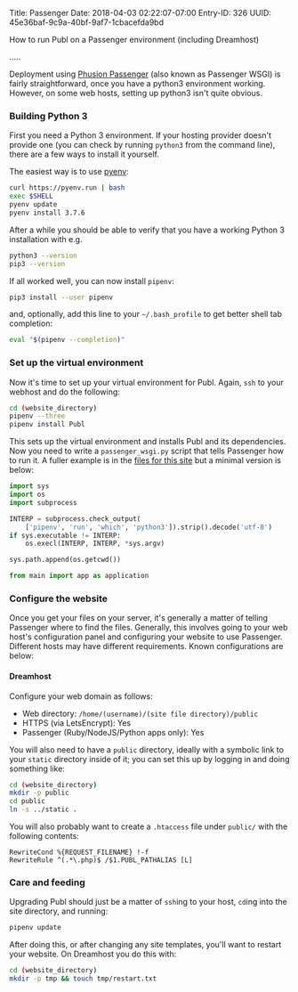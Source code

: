Title: Passenger
Date: 2018-04-03 02:22:07-07:00
Entry-ID: 326
UUID: 45e36baf-9c9a-40bf-9af7-1cbacefda9bd

How to run Publ on a Passenger environment (including Dreamhost)

.....

Deployment using [Phusion Passenger](https://www.phusionpassenger.com/library/walkthroughs/start/python.html) (also known as Passenger WSGI) is fairly straightforward, once you have a python3
environment working. However, on some web hosts, setting up python3 isn't quite obvious.

### Building Python 3

First you need a Python 3 environment. If your hosting provider doesn't provide one (you can check by running `python3` from the command line), there are a few ways to install it yourself.

The easiest way is to use [pyenv](https://github.com/pyenv/pyenv):

```bash
curl https://pyenv.run | bash
exec $SHELL
pyenv update
pyenv install 3.7.6
```

After a while you should be able to verify that you have a working Python 3 installation with e.g.

```bash
python3 --version
pip3 --version
```

If all worked well, you can now install `pipenv`:

```bash
pip3 install --user pipenv
```

and, optionally, add this line to your `~/.bash_profile` to get better shell
tab completion:

```bash
eval "$(pipenv --completion)"
```

### Set up the virtual environment

Now it's time to set up your virtual environment for Publ. Again, `ssh` to your webhost and do the following:

```bash
cd (website_directory)
pipenv --three
pipenv install Publ
```

This sets up the virtual environment and installs Publ and its dependencies. Now you need to write a `passenger_wsgi.py` script that tells Passenger how to run it. A fuller example is in the [files for this site](/github-site) but a minimal version is below:

```python
import sys
import os
import subprocess

INTERP = subprocess.check_output(
    ['pipenv', 'run', 'which', 'python3']).strip().decode('utf-8')
if sys.executable != INTERP:
    os.execl(INTERP, INTERP, *sys.argv)

sys.path.append(os.getcwd())

from main import app as application
```

### Configure the website

Once you get your files on your server, it's generally a matter of telling Passenger where to find the files.
Generally, this involves going to your web host's configuration panel and configuring your website to use Passenger.
Different hosts may have different requirements. Known configurations are below:

#### Dreamhost

Configure your web domain as follows:

* Web directory: `/home/(username)/(site file directory)/public`
* HTTPS (via LetsEncrypt): Yes
* Passenger (Ruby/NodeJS/Python apps only): Yes

You will also need to have a `public` directory, ideally with a symbolic link to your `static` directory inside of it; you can set this up by logging in and doing something like:

```bash
cd (website_directory)
mkdir -p public
cd public
ln -s ../static .
```

You will also probably want to create a `.htaccess` file under `public/` with the following contents:

```htaccess
RewriteCond %{REQUEST_FILENAME} !-f
RewriteRule ^(.*\.php)$ /$1.PUBL_PATHALIAS [L]
```

### Care and feeding

Upgrading Publ should just be a matter of `ssh`ing to your host, `cd`ing into the site directory, and running:

```bash
pipenv update
```

After doing this, or after changing any site templates, you'll want to restart your website.
On Dreamhost you do this with:

```bash
cd (website_directory)
mkdir -p tmp && touch tmp/restart.txt
```
